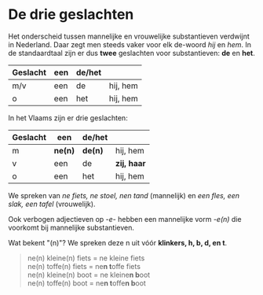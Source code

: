 # De drie geslachten

Het onderscheid tussen mannelijke en vrouwelijke substantieven verdwijnt in Nederland. Daar zegt men steeds vaker voor elk de-woord _hij_ en _hem_. In de standaardtaal zijn er dus **twee** geslachten voor substantieven: **de** en **het**.

| Geslacht | een | de/het | |
| --- | --- | --- | --- |
| m/v | een | de | hij, hem |
| o | een | het | hij, hem |

In het Vlaams zijn er drie geslachten:

| Geslacht | een | de/het | |
| --- | --- | --- | --- |
| m | **ne(n)** | **de(n)** | hij, hem |
| v | een | de | **zij, haar** |
| o | een | het | hij, hem |

We spreken van _ne fiets, ne stoel, nen tand_ (mannelijk) en _een fles, een slak, een tafel_ (vrouwelijk).

Ook verbogen adjectieven op _-e-_ hebben een mannelijke vorm _-e(n)_ die voorkomt bij mannelijke substantieven.

Wat bekent "(n)"? We spreken deze n uit vóór **klinkers, h, b, d, en t**.

> ne(n) kleine(n) fiets = ne kleine fiets  
> ne(n) toffe(n) fiets = ne**n t**offe fiets  
> ne(n) kleine(n) boot = ne kleine**n b**oot  
> ne(n) toffe(n) boot = ne**n t**offe**n b**oot  
